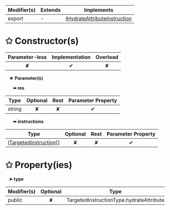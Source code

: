 | Modifier(s)                            | Extends                      | Implements                                    |
|----------------------------------------|------------------------------|-----------------------------------------------|
| export | - | [IHydrateAttributeInstruction](/runtime/interface/definitions/ihydrateattributeinstruction.md) |

# &#10025; Constructor(s)

| Parameter-less                         | Implementation                          | Overload                          |
|:--------------------------------------:|:---------------------------------------:|:---------------------------------:|
| ✘ | ✔ | ✘ |

&nbsp;&nbsp; **&#9733; Parameter(s)**

&nbsp;&nbsp;&nbsp;&nbsp;&nbsp; **&#10149; res**

| Type                        | Optional                           | Rest                          | Parameter Property                          |
|-----------------------------|:----------------------------------:|:-----------------------------:|:-------------------------------------------:|
| string | ✘  | ✘ | ✔ |

&nbsp;&nbsp;&nbsp;&nbsp;&nbsp; **&#10149; instructions**

| Type                        | Optional                           | Rest                          | Parameter Property                          |
|-----------------------------|:----------------------------------:|:-----------------------------:|:-------------------------------------------:|
| [ITargetedInstruction](/runtime/variable/definitions/itargetedinstruction.md)[] | ✘  | ✘ | ✔ |

# &#10025; Property(ies)

&nbsp;&nbsp; **&#10148; type**

| Modifier(s)                               | Optional                           | Type                         |
|-------------------------------------------|:----------------------------------:|------------------------------|
| public | ✘ | TargetedInstructionType.hydrateAttribute |